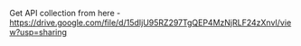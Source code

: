 Get API collection from here -  https://drive.google.com/file/d/15dIjU95RZ297TgQEP4MzNjRLF24zXnvI/view?usp=sharing

